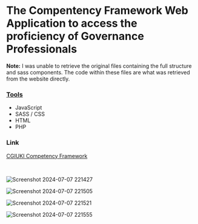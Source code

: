 # The Compentency Framework Web Application to access the proficiency of Governance Professionals

**Note:** I was unable to retrieve the original files containing the full structure and sass components. 
The code within these files are what was retrieved from the website directly.


### <u>Tools</u>
- JavaScript
- SASS / CSS
- HTML
- PHP


### Link
[CGIUKI Competency Framework](https://www.cgi.org.uk/professional-development/competency-framework)

&nbsp;

![Screenshot 2024-07-07 221427](https://github.com/aedwards87/CGI-Competency-Framework/assets/46580915/96036901-dfa8-484e-869d-1fc729c38f70)

![Screenshot 2024-07-07 221505](https://github.com/aedwards87/CGI-Competency-Framework/assets/46580915/665e628c-fc23-44ce-939e-956a444e2c3d)

![Screenshot 2024-07-07 221521](https://github.com/aedwards87/CGI-Competency-Framework/assets/46580915/77cb5f2d-6a23-4eb4-8b79-5553b500ed64)

![Screenshot 2024-07-07 221555](https://github.com/aedwards87/CGI-Competency-Framework/assets/46580915/4b766e20-fc15-4b6b-856d-fef8d0d68146)


